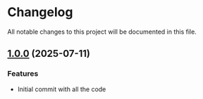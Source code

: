# Changelog

All notable changes to this project will be documented in this file.

## [1.0.0]() (2025-07-11)

### Features

* Initial commit with all the code
